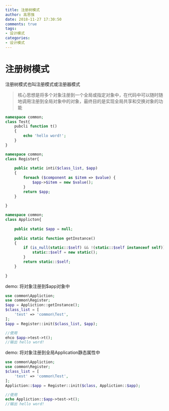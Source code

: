 ```yaml
---
title: 注册树模式
author: 高思强
date: 2018-11-27 17:30:50
comments: true
tags:
- 设计模式
categories:
- 设计模式
---
```


# 注册树模式

注册树模式也叫注册模式或注册器模式

> 核心思想是将多个对象注册到一个全局或指定对象中，在代码中可以随时随地调用注册到全局对象中的对象，最终目的是实现全局共享和交换对象的功能

```php
namespace common;
class Test{
    pubcli function t()
    {
        echo 'hello word!';
    }
}
```

```php
namespace common;
class Register{
    
    public static inti($class_list, $app)
    {
        foreach ($component as $item => $value) {
            $app->$item = new $value();
        }
        return $app;
    }
    
}
```

```php
namespace common;
class Applicton{
    
    public static $app = null;
    
    public static function getInstance()
    {
        if (is_null(static::$self) && !(static::$self instanceof self)) {
            static::$self = new static();
        }
        return static::$self;
    }
    
}
```
demo: 将对象注册到$app对象中
```php
use common\Appliction;
use common\Register;
$app = Appliction::getInstance();
$class_list = [
    'test' => 'common\Test',
];
$app = Register::init($class_list, $app);

//使用
ehco $app->test->t();
//输出 hello word!
```
demo: 将对象注册到全局Application静态属性中
```php
use common\Appliction;
use common\Register;
$class_list = [
    'test' => 'common\Test',
];
Appliction::$app = Register::init($class, Appliction::$app);

//使用
echo Appliction::$app->test->t();
//输出 hello word!
```